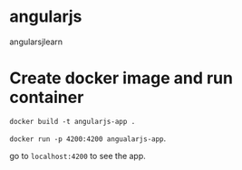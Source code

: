 # angularjs
angularsjlearn
# Create docker image and run container
`docker build -t angularjs-app .`

`docker run -p 4200:4200 angualarjs-app`.

go to `localhost:4200` to see the app.
